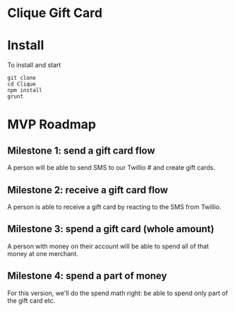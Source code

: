 Clique Gift Card================# InstallTo install and start    git clone    cd Clique    npm install    grunt# MVP Roadmap## Milestone 1: send a gift card flowA person will be able to send SMS to our Twillio # and create gift cards.## Milestone 2: receive a gift card flowA person is able to receive a gift card by reacting to the SMS from Twillio.## Milestone 3: spend a gift card (whole amount)A person with money on their account will be able to spend all of that money at one merchant.## Milestone 4: spend a part of moneyFor this version, we'll do the spend math right: be able to spend only part of the gift card etc.
